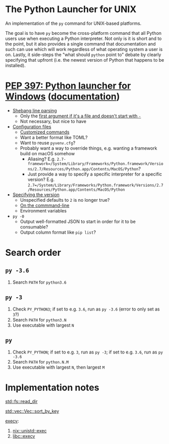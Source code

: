 # The Python Launcher for UNIX

An implementation of the `py` command for UNIX-based platforms.

The goal is to have `py` become the cross-platform command that all Python users
use when executing a Python interpreter. Not only is it is short and to the
point, but it also provides a single command that documentation and such can use
which will work regardless of what operating system a user is on. Lastly, it
side-steps the "what should `python` point to" debate by clearly specifying that
upfront (i.e. the newest version of Python that happens to be installed).

# [PEP 397: Python launcher for Windows](https://www.python.org/dev/peps/pep-0397/) ([documentation](https://docs.python.org/3/using/windows.html#launcher))
- [Shebang line parsing](https://www.python.org/dev/peps/pep-0397/#shebang-line-parsing)
  - Only the [first argument if it's a file and doesn't start with `-`](https://www.python.org/dev/peps/pep-0397/#command-line-handling)
  - Not necessary, but nice to have
- [Configuration files](https://www.python.org/dev/peps/pep-0397/#configuration-file)
  - [Customized commands](https://www.python.org/dev/peps/pep-0397/#customized-commands)
  - Want a better format like TOML?
  - Want to reuse `pyvenv.cfg`?
  - Probably want a way to override things, e.g. wanting a framework build on macOS somehow
    - Aliasing? E.g. `2.7-framework=/System/Library/Frameworks/Python.framework/Versions/2.7/Resources/Python.app/Contents/MacOS/Python`?
    - Just provide a way to specify a specific interpreter for a specific version? E.g. `2.7=/System/Library/Frameworks/Python.framework/Versions/2.7/Resources/Python.app/Contents/MacOS/Python`
- [Specifying the version](https://www.python.org/dev/peps/pep-0397/#python-version-qualifiers)
  - Unspecified defaults to `2` is no longer true?
  - [On the commmand-line](https://www.python.org/dev/peps/pep-0397/#command-line-handling)
  - Environment variables
- `py -0`
  - Output well-formatted JSON to start in order for it to be consumable?
  - Output column format like `pip list`?

# Search order

## `py -3.6`

1. Search `PATH` for `python3.6`

## `py -3`
1. Check `PY_PYTHON3`; if set to e.g. `3.6`, run as `py -3.6` (error to only set as `3`?)
1. Search `PATH` for `python3.N`
1. Use executable with largest `N`

## `py`

1. Check `PY_PYTHON`; if set to e.g. `3`, run as `py -3`; if set to e.g. `3.6`, run as `py -3.6`
1. Search `PATH` for `python.N.M`
1. Use executable with largest `N`, then largest `M`


# Implementation notes

[std::fs::read_dir](https://doc.rust-lang.org/std/fs/fn.read_dir.html)

[std::vec::Vec::sort_by_key](https://doc.rust-lang.org/std/vec/struct.Vec.html#method.sort_by_key)

[execv](https://linux.die.net/man/3/execv):
1. [nix::unistd::exec](https://docs.rs/nix/0.9.0/nix/unistd/fn.execv.html)
1. [libc::execv](https://docs.rs/libc/0.2.40/libc/fn.execv.html)
